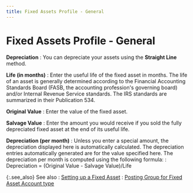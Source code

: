 ```yaml
---
title: Fixed Assets Profile - General
---
```


# Fixed Assets Profile - General


**Depreciation**
: You can depreciate your assets using the **Straight 
 Line** method.


**Life (in months)**
: Enter the useful life of the fixed asset in months.  The life of an asset is generally determined according to the Financial  Accounting Standards Board (FASB,  the accounting profession's governing board) and/or Internal Revenue Service  standards. The IRS standards are summarized in their Publication 534.


**Original Value**
: Enter the value of the fixed asset.


**Salvage Value**
: Enter the amount you would receive if you sold the  fully depreciated fixed asset at the end of its useful life.


**Depreciation (per month)**
: Unless you enter a special amount, the depreciation  displayed here is automatically calculated. The depreciation entries automatically  generated are for the value specified here. The depreciation per month  is computed using the following formula:
: Depreciation = (Original Value - Salvage Value)/Life


{:.see_also}
See also
: [Setting up  a Fixed Asset]({{site.acc_baseurl}}/fixed-assets/setting-up-a-fixed-asset/setting_up_a_fixed_asset.html)
: [Posting  Group for Fixed Asset Account type]({{site.acc_baseurl}}/misc/posting_group_for_fixed_asset_account_type.html)
